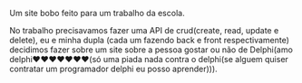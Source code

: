 Um site bobo feito para um trabalho da escola.

No trabalho precisavamos fazer uma API de crud(create, read, update e delete), eu e minha dupla
(cada um fazendo back e front respectivamente)  decidimos fazer sobre um site sobre a pessoa gostar 
ou não de Delphi(amo delphi❤️❤️❤️❤️❤️❤️❤️(só uma piada nada contra o delphi(se alguem quiser contratar um programador delphi eu posso aprender))).
